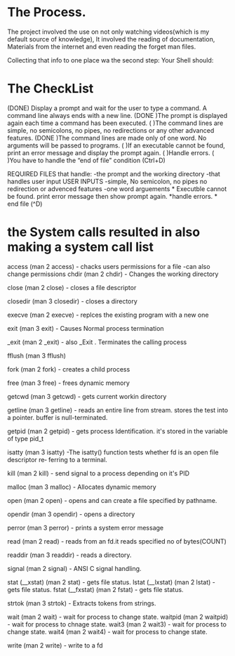 # The Process.

The project involved the use on not only watching videos(which is my default source of knowledge), It involved the reading of documentation, Materials from the internet and even reading the forget man files.

Collecting that info to one place wa the second step:
Your Shell should:
# The CheckList

(DONE) Display a prompt and wait for the user to type a command. A command line always ends with a new line.
(DONE )The prompt is displayed again each time a command has been executed.
( )The command lines are simple, no semicolons, no pipes, no redirections or any other advanced features.
(DONE )The command lines are made only of one word. No arguments will be passed to programs.
( )If an executable cannot be found, print an error message and display the prompt again.
( )Handle errors.
( )You have to handle the “end of file” condition (Ctrl+D)





REQUIRED FILES that handle:
 	 -the prompt and the working directory
	 -that handles user input
	     USER INPUTS
	      -simple, No semicolon, no pipes no redirection or advenced features
	      -one word arguements
	      * Executble cannot be found. print error message then show prompt again.
	      *handle errors.
	      * end file (^D)

# the System calls resulted in also making a system call list


access (man 2 access) - chacks users permissions for a file
                      -can also change permissions
chdir (man 2 chdir) - Changes the working directory

close (man 2 close) - closes a file descriptor

closedir (man 3 closedir) - closes a directory

execve (man 2 execve) - replces the existing program with a new one

exit (man 3 exit) - Causes Normal process termination

_exit (man 2 _exit) - also _Exit . Terminates the calling process

fflush (man 3 fflush)

fork (man 2 fork) - creates a child process

free (man 3 free) - frees dynamic memory

getcwd (man 3 getcwd) - gets current workin directory

getline (man 3 getline) - reads an entire line from stream. stores the test into a pointer. buffer is null-terminated.

getpid (man 2 getpid) - gets process Identification. it's stored in the variable of type pid_t

isatty (man 3 isatty) -The  isatty()  function tests whether fd is an open file descriptor re‐
       ferring to a terminal.
       
kill (man 2 kill) - send signal to a process depending on it's PID

malloc (man 3 malloc) - Allocates dynamic memory

open (man 2 open) - opens and can create a file specified by pathname.

opendir (man 3 opendir) - opens a directory

perror (man 3 perror) - prints a system error message

read (man 2 read) - reads from an fd.it reads specified no of bytes(COUNT)
     
readdir (man 3 readdir) - reads a directory.

signal (man 2 signal) - ANSI C signal handling.

stat (__xstat) (man 2 stat) - gets file status.
lstat (__lxstat) (man 2 lstat) - gets file status.
fstat (__fxstat) (man 2 fstat) - gets file status.

strtok (man 3 strtok) - Extracts tokens from strings.

wait (man 2 wait) - wait for process to change state.
waitpid (man 2 waitpid) - wait for process to chnage state.
wait3 (man 2 wait3) - wait for process to change state.
wait4 (man 2 wait4) - wait for process to change state.

write (man 2 write) - write to a fd